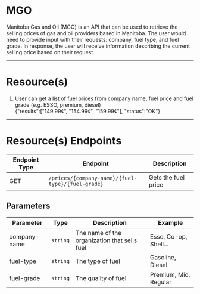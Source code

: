 # MGO

Manitoba Gas and Oil (MGO) is an API that can be used to retrieve the selling
prices of gas and oil providers based in Manitoba. The user would need to
provide input with their requests: company, fuel type, and fuel grade.
In response, the user will receive information describing the current selling
price based on their request.

---

# Resource(s)

1. User can get a list of fuel prices from company name, fuel price and fuel grade (e.g. ESSO, premium, diesel)  
{"results":["149.99¢", "154.99¢", "159.99¢"], "status":"OK"}

---

# Resource(s) Endpoints


| Endpoint Type | Endpoint | Description |
| ----------- | ----------- | ----------- |
| GET | `/prices/{company-name}/{fuel-type}/{fuel-grade}` | Gets the fuel price |

## Parameters

| Parameter   | Type        | Description | Example     |
| ----------- | :-----------: | ----------- | ----------- |
| company-name | `string` | The name of the organization that sells fuel | Esso, Co-op, Shell... |
| fuel-type | `string` | The type of fuel | Gasoline, Diesel |
| fuel-grade| `string` | The quality of fuel | Premium, Mid, Regular |
